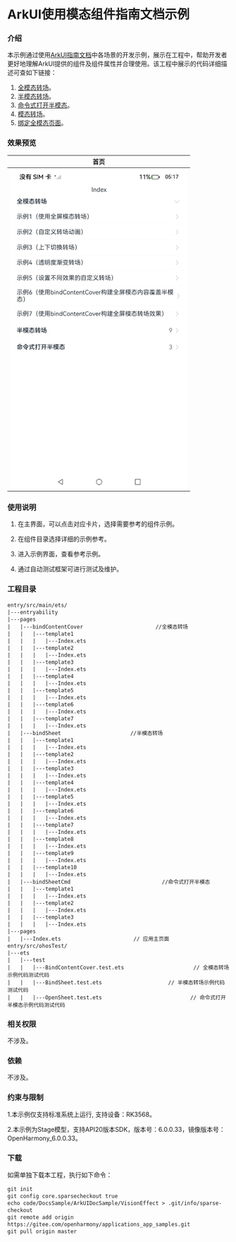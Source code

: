 # ArkUI使用模态组件指南文档示例

### 介绍

本示例通过使用[ArkUI指南文档](https://gitee.com/openharmony/docs/tree/master/zh-cn/application-dev/ui)中各场景的开发示例，展示在工程中，帮助开发者更好地理解ArkUI提供的组件及组件属性并合理使用。该工程中展示的代码详细描述可查如下链接：

1. [全模态转场](https://gitee.com/openharmony/docs/blob/master/zh-cn/application-dev/reference/apis-arkui/arkui-ts/ts-universal-attributes-modal-transition.md)。
2. [半模态转场](https://gitee.com/openharmony/docs/blob/master/zh-cn/application-dev/reference/apis-arkui/arkui-ts/ts-universal-attributes-sheet-transition.md)。
3. [命令式打开半模态](https://gitee.com/openharmony/docs/blob/master/zh-cn/application-dev/reference/apis-arkui/js-apis-arkui-UIContext.md#openbindsheet12)。
4. [模态转场](https://gitee.com/openharmony/docs/blob/master/zh-cn/application-dev/ui/arkts-modal-transition.md)。
5. [绑定全模态页面](https://gitee.com/openharmony/docs/blob/master/zh-cn/application-dev/ui/arkts-contentcover-page.md)。

### 效果预览

| 首页                                 |
|------------------------------------|
| ![](screenshots/device/image1.png) |

### 使用说明

1. 在主界面，可以点击对应卡片，选择需要参考的组件示例。

2. 在组件目录选择详细的示例参考。

3. 进入示例界面，查看参考示例。

4. 通过自动测试框架可进行测试及维护。

### 工程目录
```
entry/src/main/ets/
|---entryability
|---pages
|   |---bindContentCover                       //全模态转场 
|   |   |---template1
|   |   |   |---Index.ets
|   |   |---template2
|   |   |   |---Index.ets
|   |   |---template3
|   |   |   |---Index.ets
|   |   |---template4
|   |   |   |---Index.ets
|   |   |---template5
|   |   |   |---Index.ets
|   |   |---template6
|   |   |   |---Index.ets
|   |   |---template7
|   |   |   |---Index.ets
|   |---bindSheet                      //半模态转场
|   |   |---template1
|   |   |   |---Index.ets
|   |   |---template2
|   |   |   |---Index.ets
|   |   |---template3
|   |   |   |---Index.ets
|   |   |---template4
|   |   |   |---Index.ets
|   |   |---template5
|   |   |   |---Index.ets
|   |   |---template6
|   |   |   |---Index.ets
|   |   |---template7
|   |   |   |---Index.ets
|   |   |---template8
|   |   |   |---Index.ets
|   |   |---template9
|   |   |   |---Index.ets
|   |   |---template10
|   |   |   |---Index.ets
|   |---bindSheetCmd                             //命令式打开半模态
|   |   |---template1
|   |   |   |---Index.ets
|   |   |---template2
|   |   |   |---Index.ets
|   |   |---template3
|   |   |   |---Index.ets
|---pages
|   |---Index.ets                       // 应用主页面
entry/src/ohosTest/
|---ets
|   |---test
|   |   |---BindContentCover.test.ets                      // 全模态转场示例代码测试代码
|   |   |---BindSheet.test.ets                     // 半模态转场示例代码测试代码
|   |   |---OpenSheet.test.ets                            // 命令式打开半模态示例代码测试代码

```

### 相关权限

不涉及。

### 依赖

不涉及。

### 约束与限制

1.本示例仅支持标准系统上运行, 支持设备：RK3568。

2.本示例为Stage模型，支持API20版本SDK，版本号：6.0.0.33，镜像版本号：OpenHarmony_6.0.0.33。


### 下载

如需单独下载本工程，执行如下命令：

````
git init
git config core.sparsecheckout true
echo code/DocsSample/ArkUIDocSample/VisionEffect > .git/info/sparse-checkout
git remote add origin https://gitee.com/openharmony/applications_app_samples.git
git pull origin master
````